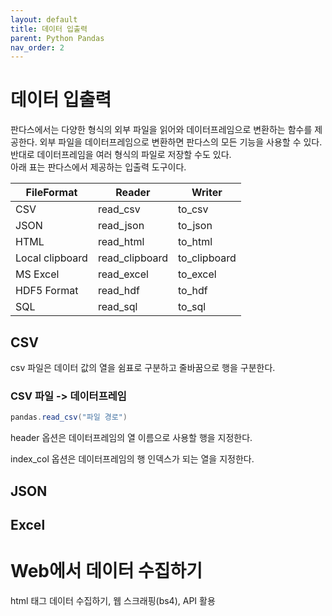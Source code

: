 ```yaml
---
layout: default
title: 데이터 입출력
parent: Python Pandas
nav_order: 2
---
```


# 데이터 입출력

판다스에서는 다양한 형식의 외부 파일을 읽어와 데이터프레임으로 변환하는 함수를 제공한다. 외부 파일을 데이터프레임으로 변환하면 판다스의 모든 기능을 사용할 수 있다. 반대로 데이터프레임을 여러 형식의 파일로 저장할 수도 있다.<br>
아래 표는 판다스에서 제공하는 입출력 도구이다.

|FileFormat|Reader|Writer|
|------|---|---|
|CSV|read_csv|to_csv|
|JSON|read_json|to_json|
|HTML|read_html|to_html|
|Local clipboard|read_clipboard|to_clipboard|
|MS Excel|read_excel|to_excel|
|HDF5 Format|read_hdf|to_hdf|
|SQL|read_sql|to_sql|

## CSV

csv 파일은 데이터 값의 열을 쉼표로 구분하고 줄바꿈으로 행을 구분한다.

### CSV 파일 -> 데이터프레임

```java
pandas.read_csv("파일 경로")
```

header 옵션은 데이터프레임의 열 이름으로 사용할 행을 지정한다.

index_col 옵션은 데이터프레임의 행 인덱스가 되는 열을 지정한다.

## JSON

## Excel

# Web에서 데이터 수집하기

html <table> 태그 데이터 수집하기, 웹 스크래핑(bs4), API 활용
